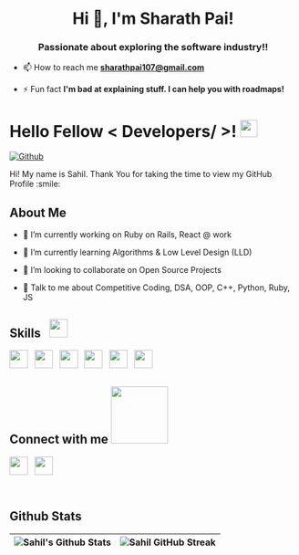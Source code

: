 
<h1 align="center">Hi 👋, I'm Sharath Pai!</h1>
<h3 align="center">Passionate about exploring the software industry!!</h3>

- 📫 How to reach me **sharathpai107@gmail.com**

- ⚡ Fun fact **I'm bad at explaining stuff. I can help you with roadmaps!**

<h1>
    Hello Fellow < Developers/ >! <img src = "https://raw.githubusercontent.com/MartinHeinz/MartinHeinz/master/wave.gif" width = 30px>
</h1>

<p align='center'>
</p>

[![Github](https://img.shields.io/github/followers/sahilbansal17?label=Follow&style=social)](https://github.com/sahilbansal17)

<div size='20px'>
    Hi! My name is Sahil. Thank You for taking the time to view my GitHub Profile :smile:
</div>

<h2>
    About Me
</h2>

- 💎 I’m currently working on Ruby on Rails, React @ work

- 🌱 I’m currently learning Algorithms & Low Level Design (LLD)

- 👯 I’m looking to collaborate on Open Source Projects

- 💬 Talk to me about Competitive Coding, DSA, OOP, C++, Python, Ruby, JS

<h2>
    Skills &nbsp; <img src = "https://media2.giphy.com/media/QssGEmpkyEOhBCb7e1/giphy.gif?cid=ecf05e47a0n3gi1bfqntqmob8g9aid1oyj2wr3ds3mg700bl&rid=giphy.gif" width = 32px>
</h2>
<a> <img width ='32px' src ='https://raw.githubusercontent.com/rahulbanerjee26/githubAboutMeGenerator/main/icons/cpp.svg'> </a>
&nbsp;
<a> <img width ='32px' src ='https://raw.githubusercontent.com/rahulbanerjee26/githubAboutMeGenerator/main/icons/python.svg'> </a>
&nbsp;
<a> <img width ='32px' src ='https://raw.githubusercontent.com/rahulbanerjee26/githubAboutMeGenerator/main/icons/html.svg'> </a>
&nbsp;
<a> <img width ='32px' src ='https://raw.githubusercontent.com/rahulbanerjee26/githubAboutMeGenerator/main/icons/css.svg'> </a>
&nbsp;
<a> <img width ='32px' src ='https://raw.githubusercontent.com/rahulbanerjee26/githubAboutMeGenerator/main/icons/javascript.svg'> </a>
&nbsp;
<a> <img width ='32px' src ='https://raw.githubusercontent.com/rahulbanerjee26/githubAboutMeGenerator/main/icons/cpp.svg'> </a>
&nbsp;  

<h2>
    Connect with me <img src='https://raw.githubusercontent.com/ShahriarShafin/ShahriarShafin/main/Assets/handshake.gif' width="100px">
</h2>

<a href = 'https://www.linkedin.com/in/sahilbansal17'> <img width = '32px' align= 'center' src="https://raw.githubusercontent.com/rahulbanerjee26/githubAboutMeGenerator/main/icons/linked-in-alt.svg"/></a>
&nbsp;
<a href = 'https://www.twitter.com/sahilbansal11'> <img width = '32px' align= 'center' src="https://raw.githubusercontent.com/rahulbanerjee26/githubAboutMeGenerator/main/icons/twitter.svg"/></a>

<br>

<h2>
    Github Stats
</h2>

| ![Sahil's Github Stats](https://github-readme-stats.vercel.app/api?username=sahilbansal17&show_icons=true&theme=radical) | ![Sahil GitHub Streak](https://github-readme-streak-stats.herokuapp.com/?user=sahilbansal17&theme=radical) |
|---|---|
